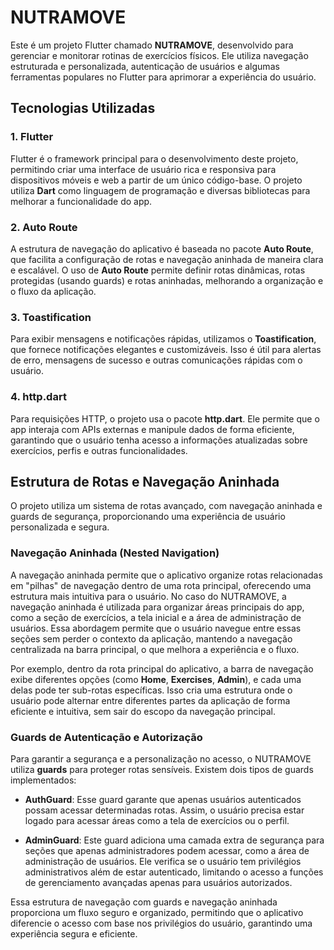 # NUTRAMOVE 

Este é um projeto Flutter chamado **NUTRAMOVE**, desenvolvido para gerenciar e monitorar rotinas de exercícios físicos. Ele utiliza navegação estruturada e personalizada, autenticação de usuários e algumas ferramentas populares no Flutter para aprimorar a experiência do usuário.

## Tecnologias Utilizadas

### 1. Flutter
Flutter é o framework principal para o desenvolvimento deste projeto, permitindo criar uma interface de usuário rica e responsiva para dispositivos móveis e web a partir de um único código-base. O projeto utiliza **Dart** como linguagem de programação e diversas bibliotecas para melhorar a funcionalidade do app.

### 2. Auto Route
A estrutura de navegação do aplicativo é baseada no pacote **Auto Route**, que facilita a configuração de rotas e navegação aninhada de maneira clara e escalável. O uso de **Auto Route** permite definir rotas dinâmicas, rotas protegidas (usando guards) e rotas aninhadas, melhorando a organização e o fluxo da aplicação.

### 3. Toastification
Para exibir mensagens e notificações rápidas, utilizamos o **Toastification**, que fornece notificações elegantes e customizáveis. Isso é útil para alertas de erro, mensagens de sucesso e outras comunicações rápidas com o usuário.

### 4. http.dart
Para requisições HTTP, o projeto usa o pacote **http.dart**. Ele permite que o app interaja com APIs externas e manipule dados de forma eficiente, garantindo que o usuário tenha acesso a informações atualizadas sobre exercícios, perfis e outras funcionalidades.

## Estrutura de Rotas e Navegação Aninhada

O projeto utiliza um sistema de rotas avançado, com navegação aninhada e guards de segurança, proporcionando uma experiência de usuário personalizada e segura.

### Navegação Aninhada (Nested Navigation)

A navegação aninhada permite que o aplicativo organize rotas relacionadas em "pilhas" de navegação dentro de uma rota principal, oferecendo uma estrutura mais intuitiva para o usuário. No caso do NUTRAMOVE, a navegação aninhada é utilizada para organizar áreas principais do app, como a seção de exercícios, a tela inicial e a área de administração de usuários. Essa abordagem permite que o usuário navegue entre essas seções sem perder o contexto da aplicação, mantendo a navegação centralizada na barra principal, o que melhora a experiência e o fluxo.

Por exemplo, dentro da rota principal do aplicativo, a barra de navegação exibe diferentes opções (como **Home**, **Exercises**, **Admin**), e cada uma delas pode ter sub-rotas específicas. Isso cria uma estrutura onde o usuário pode alternar entre diferentes partes da aplicação de forma eficiente e intuitiva, sem sair do escopo da navegação principal.

### Guards de Autenticação e Autorização

Para garantir a segurança e a personalização no acesso, o NUTRAMOVE utiliza **guards** para proteger rotas sensíveis. Existem dois tipos de guards implementados:

- **AuthGuard**: Esse guard garante que apenas usuários autenticados possam acessar determinadas rotas. Assim, o usuário precisa estar logado para acessar áreas como a tela de exercícios ou o perfil.
  
- **AdminGuard**: Este guard adiciona uma camada extra de segurança para seções que apenas administradores podem acessar, como a área de administração de usuários. Ele verifica se o usuário tem privilégios administrativos além de estar autenticado, limitando o acesso a funções de gerenciamento avançadas apenas para usuários autorizados.

Essa estrutura de navegação com guards e navegação aninhada proporciona um fluxo seguro e organizado, permitindo que o aplicativo diferencie o acesso com base nos privilégios do usuário, garantindo uma experiência segura e eficiente.

